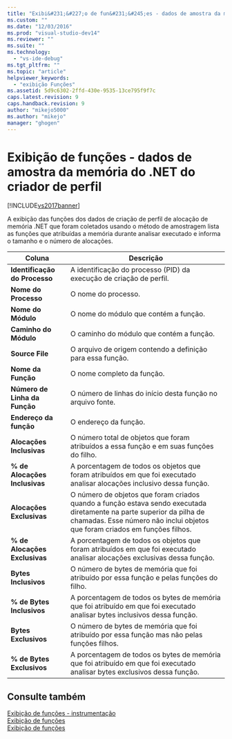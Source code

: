 ```yaml
---
title: "Exibi&#231;&#227;o de fun&#231;&#245;es - dados de amostra da mem&#243;ria do .NET do criador de perfil | Microsoft Docs"
ms.custom: ""
ms.date: "12/03/2016"
ms.prod: "visual-studio-dev14"
ms.reviewer: ""
ms.suite: ""
ms.technology: 
  - "vs-ide-debug"
ms.tgt_pltfrm: ""
ms.topic: "article"
helpviewer_keywords: 
  - "exibição Funções"
ms.assetid: 5d9c6302-2ffd-430e-9535-13ce795f9f7c
caps.latest.revision: 9
caps.handback.revision: 9
author: "mikejo5000"
ms.author: "mikejo"
manager: "ghogen"
---
```

# Exibi&#231;&#227;o de fun&#231;&#245;es - dados de amostra da mem&#243;ria do .NET do criador de perfil
[!INCLUDE[vs2017banner](../code-quality/includes/vs2017banner.md)]

A exibição das funções dos dados de criação de perfil de alocação de memória .NET que foram coletados usando o método de amostragem lista as funções que atribuídas a memória durante analisar executado e informa o tamanho e o número de alocações.  
  
|Coluna|Descrição|  
|------------|---------------|  
|**Identificação do Processo**|A identificação do processo \(PID\) da execução de criação de perfil.|  
|**Nome do Processo**|O nome do processo.|  
|**Nome do Módulo**|O nome do módulo que contém a função.|  
|**Caminho do Módulo**|O caminho do módulo que contém a função.|  
|**Source File**|O arquivo de origem contendo a definição para essa função.|  
|**Nome da Função**|O nome completo da função.|  
|**Número de Linha da Função**|O número de linhas do início desta função no arquivo fonte.|  
|**Endereço da função**|O endereço da função.|  
|**Alocações Inclusivas**|O número total de objetos que foram atribuídos a essa função e em suas funções do filho.|  
|**% de Alocações Inclusivas**|A porcentagem de todos os objetos que foram atribuídos em que foi executado analisar alocações inclusivo dessa função.|  
|**Alocações Exclusivas**|O número de objetos que foram criados quando a função estava sendo executada diretamente na parte superior da pilha de chamadas.  Esse número não inclui objetos que foram criados em funções filhos.|  
|**% de Alocações Exclusivas**|A porcentagem de todos os objetos que foram atribuídos em que foi executado analisar alocações exclusivas dessa função.|  
|**Bytes Inclusivos**|O número de bytes de memória que foi atribuído por essa função e pelas funções do filho.|  
|**% de Bytes Inclusivos**|A porcentagem de todos os bytes de memória que foi atribuído em que foi executado analisar bytes inclusivos dessa função.|  
|**Bytes Exclusivos**|O número de bytes de memória que foi atribuído por essa função mas não pelas funções filhos.|  
|**% de Bytes Exclusivos**|A porcentagem de todos os bytes de memória que foi atribuído em que foi executado analisar bytes exclusivos dessa função.|  
  
## Consulte também  
 [Exibição de funções \- instrumentação](../profiling/functions-view-dotnet-memory-instrumentation-data.md)   
 [Exibição de funções](../profiling/functions-view-sampling-data.md)   
 [Exibição de funções](../profiling/functions-view-instrumentation-data.md)